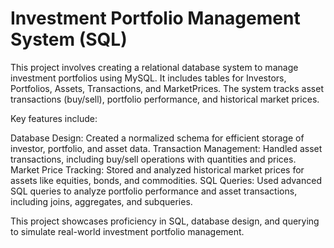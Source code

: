  # Investment Portfolio Management System (SQL)
This project involves creating a relational database system to manage investment portfolios using MySQL. It includes tables for Investors, Portfolios, Assets, Transactions, and MarketPrices. The system tracks asset transactions (buy/sell), portfolio performance, and historical market prices.

Key features include:

Database Design: Created a normalized schema for efficient storage of investor, portfolio, and asset data.
Transaction Management: Handled asset transactions, including buy/sell operations with quantities and prices.
Market Price Tracking: Stored and analyzed historical market prices for assets like equities, bonds, and commodities.
SQL Queries: Used advanced SQL queries to analyze portfolio performance and asset transactions, including joins, aggregates, and subqueries.

This project showcases proficiency in SQL, database design, and querying to simulate real-world investment portfolio management.
